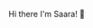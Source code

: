 Hi there I'm Saara! 👋 


<!---
SaaraKukkonen/SaaraKukkonen is a ✨ special ✨ repository because its `README.md` (this file) appears on your GitHub profile.
You can click the Preview link to take a look at your changes.
--->
